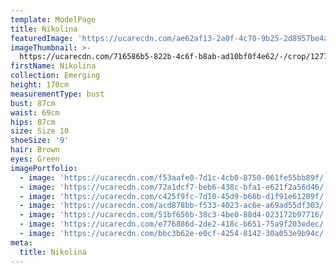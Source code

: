 ```yaml
---
template: ModelPage
title: Nikolina
featuredImage: 'https://ucarecdn.com/ae62af13-2a0f-4c70-9b25-2d8957be4a4d/'
imageThumbnail: >-
  https://ucarecdn.com/716586b5-822b-4c6f-b8ab-ad10bf0f4e62/-/crop/1277x1633/790,0/-/preview/
firstName: Nikolina
collection: Emerging
height: 170cm
measurementType: bust
bust: 87cm
waist: 69cm
hips: 87cm
size: Size 10
shoeSize: '9'
hair: Brown
eyes: Green
imagePortfolio:
  - image: 'https://ucarecdn.com/f53aafe0-7d1c-4cb0-8750-061fe55bb89f/'
  - image: 'https://ucarecdn.com/72a1dcf7-beb6-438c-bfa1-e621f2a56d46/'
  - image: 'https://ucarecdn.com/c425f9fc-7d10-45d9-b66b-d1f91e61209f/'
  - image: 'https://ucarecdn.com/acd878bb-f533-4023-ac6e-a69ad55df303/'
  - image: 'https://ucarecdn.com/51bf656b-38c3-4be0-88d4-023172b97716/'
  - image: 'https://ucarecdn.com/e776886d-2de2-418c-b651-75a9f203edec/'
  - image: 'https://ucarecdn.com/bbc3b62e-e0cf-4254-8142-30a053e9b94c/'
meta:
  title: Nikolina
---
```


